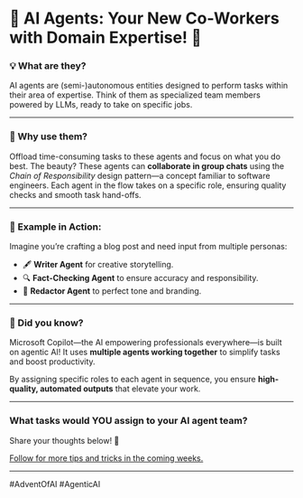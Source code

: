# 🌟 AI Agents: Your New Co-Workers with Domain Expertise! 🌟

### 💡 What are they?  
AI agents are (semi-)autonomous entities designed to perform tasks within their area of expertise. Think of them as specialized team members powered by LLMs, ready to take on specific jobs.

---

### 🤝 Why use them?  
Offload time-consuming tasks to these agents and focus on what you do best. The beauty? These agents can **collaborate in group chats** using the *Chain of Responsibility* design pattern—a concept familiar to software engineers. Each agent in the flow takes on a specific role, ensuring quality checks and smooth task hand-offs.

---

### 📄 Example in Action:  
Imagine you’re crafting a blog post and need input from multiple personas:  
- 🖋️ **Writer Agent** for creative storytelling.  
- 🔍 **Fact-Checking Agent** to ensure accuracy and responsibility.  
- 🎨 **Redactor Agent** to perfect tone and branding.  

---

### 🚀 Did you know?  
Microsoft Copilot—the AI empowering professionals everywhere—is built on agentic AI! It uses **multiple agents working together** to simplify tasks and boost productivity.

By assigning specific roles to each agent in sequence, you ensure **high-quality, automated outputs** that elevate your work.

---

### What tasks would YOU assign to your AI agent team?  
Share your thoughts below! 💭  

[Follow for more tips and tricks in the coming weeks.](https://lnkd.in/ecwmMnrP)  

---

#AdventOfAI #AgenticAI  
